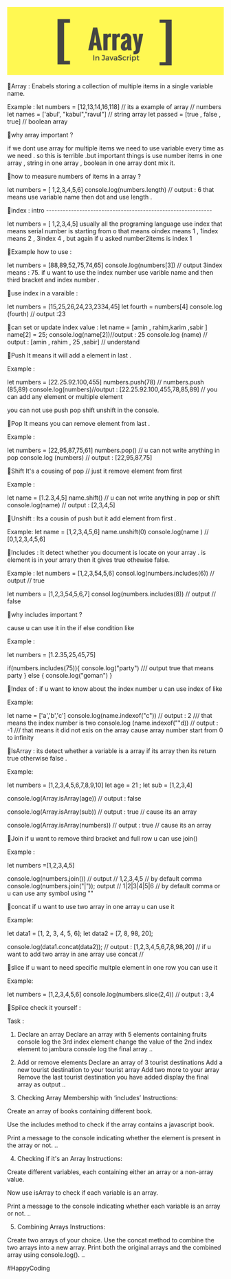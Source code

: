 <p align="center"><a><img src ="/array.png"></a></p>

🔗Array :
Enabels storing a collection of multiple items in a single variable name.

Example :
let numbers = [12,13,14,16,118] // its a example of array // numbers
let names = ['abul', "kabul","ravul"] // string array
let passed = [true , false , true] // boolean array

🔗why array important ?

if we dont use array for multiple items we need to use variable every time as we need . so this is terrible .but important things is use number items in one array , string in one array , boolean in one array dont mix it.

🔗how to measure numbers of items in a array ?

let numbers = [ 1,2,3,4,5,6]
console.log(numbers.length) // output : 6
that means use variable name then dot and use length .

🔗index : intro ------------------------------------------------------------

let numbers = [ 1,2,3,4,5]
usually all the programing language use index that means serial number is starting from o that means oindex means 1 ,
1index means 2 ,
3index 4 ,
but again if u asked number2items is index 1

🔗Example how to use :

let numbers = [88,89,52,75,74,65]
console.log(numbers[3]) // output 3index means : 75.
if u want to use the index number use varible name and then third bracket and index number .

🔗use index in a varaible :

let numbers = [15,25,26,24,23,2334,45]
let fourth = numbers[4]
console.log (fourth) // output :23

🔗can set or update index value :
let name = [amin , rahim,karim ,sabir ]
name[2] = 25;
console.log(name[2])//output : 25
console.log (name) // output : [amin , rahim , 25 ,sabir] // understand

🔗Push
It means it will add a element in last .

Example :

let numbers = [22.25.92.100,455]
numbers.push(78) //
numbers.push (85,89)
console.log(numbers)//output : [22.25.92.100,455,78,85,89] // you can add any element or multiple element

you can not use push pop shift unshift in the console.

🔗Pop
It means you can remove element from last .

Example :

let numbers = [22,95,87,75,61]
numbers.pop() // u can not write anything in pop
console.log (numbers) // output : [22,95,87,75]

🔗Shift
It's a cousing of pop // just it remove element from first

Example :

let name = [1.2.3,4,5]
name.shift() // u can not write anything in pop or shift
console.log(name) // output : [2,3,4,5]

🔗Unshift :
Its a cousin of push but it add element from first .

Example:
let name = [1,2,3,4,5,6]
name.unshift(0)
console.log(name ) // [0,1,2,3,4,5,6]

🔗Includes :
It detect whether you document is locate on your array . is element is in your arrary then it gives true othewise false.

Example :
let numbers = [1,2,3,54,5,6]
consol.log(numbers.includes(6)) // output // true

let numbers = [1,2,3,54,5,6,7]
consol.log(numbers.includes(8)) // output // false

🔗why includes important ?

cause u can use it in the if else condition like

Example :

let numbers = [1.2.35,25,45,75]

if(numbers.includes(75)){
console.log("party") /// output true that means party
}
else {
console.log("goman")
}

🔗Index of :
if u want to know about the index number u can use index of like

Example:

let name = ['a','b','c']
console.log(name.indexof("c")) // output : 2 /// that means the index number is two
console.log (name.indexof(""d)) // output : -1 /// that means it did not exis on the array cause array number start from 0 to infinity

🔗IsArray :
its detect whether a variable is a array if its array then its return true otherwise false .

Example:

let numbers = [1,2,3,4,5,6,7,8,9,10]
let age = 21 ;
let sub = [1,2,3,4]

console.log(Array.isArray(age)) // output : false

console.log(Array.isArray(sub)) // output : true // cause its an array

console.log(Array.isArray(numbers)) // output : true // cause its an array

🔗Join
if u want to remove third bracket and full row u can use join()

Example :

let numbers =[1,2,3,4,5]

console.log(numbers.join()) // output // 1,2,3,4,5 // by default comma
console.log(numbers.join("|")); output // 1|2|3|4|5|6 // by default comma or u can use any symbol using ""

🔗concat
if u want to use two array in one array u can use it

Example:

let data1 = [1, 2, 3, 4, 5, 6];
let data2 = [7, 8, 98, 20];

console.log(data1.concat(data2)); // output : [1,2,3,4,5,6,7,8,98,20]
// if u want to add two array in ane array use concat //

🔗slice
if u want to need specific multple element in one row you can use it

Example:

let numbers = [1,2,3,4,5,6]
console.log(numbers.slice(2,4)) // output : 3,4

🔗Spilce
check it yourself :

Task :

1. Declare an array
   Declare an array with 5 elements containing fruits
   console log the 3rd index element
   change the value of the 2nd index element to jambura
   console log the final array
   ..

2. Add or remove elements
   Declare an array of 3 tourist destinations
   Add a new tourist destination to your tourist array
   Add two more to your array
   Remove the last tourist destination you have added
   display the final array as output
   ..

3. Checking Array Membership with ‘includes’
   Instructions:

Create an array of books containing different book.

Use the includes method to check if the array contains a javascript book.

Print a message to the console indicating whether the element is present in the array or not.
..

4. Checking if it's an Array
   Instructions:

Create different variables, each containing either an array or a non-array value.

Now use isArray to check if each variable is an array.

Print a message to the console indicating whether each variable is an array or not.
..

5. Combining Arrays
   Instructions:

Create two arrays of your choice.
Use the concat method to combine the two arrays into a new array.
Print both the original arrays and the combined array using console.log().
..

#HappyCoding
